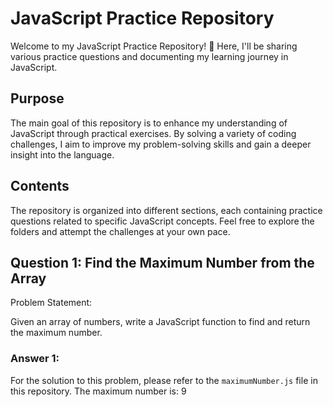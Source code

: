 # JavaScript Practice Repository

Welcome to my JavaScript Practice Repository! 🚀 Here, I'll be sharing various practice questions and documenting my learning journey in JavaScript.

## Purpose

The main goal of this repository is to enhance my understanding of JavaScript through practical exercises. By solving a variety of coding challenges, I aim to improve my problem-solving skills and gain a deeper insight into the language.

## Contents

The repository is organized into different sections, each containing practice questions related to specific JavaScript concepts. Feel free to explore the folders and attempt the challenges at your own pace.


## Question 1: Find the Maximum Number from the Array

Problem Statement:

Given an array of numbers, write a JavaScript function to find and return the maximum number.

### Answer 1:

For the solution to this problem, please refer to the `maximumNumber.js` file in this repository.
The maximum number is: 9
